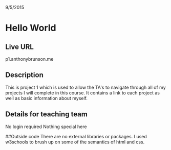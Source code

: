 9/5/2015
# Hello World

## Live URL
p1.anthonybrunson.me

## Description
This is project 1 which is used to allow the TA's to navigate through
all of my projects I will complete in this course.  It contains
a link to each project as well as basic information about myself.

## Details for teaching team
No login required
Nothing special here

##Outside code
There are no external libraries or packages.  I used w3schools to
brush up on some of the semantics of html and css.

